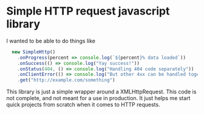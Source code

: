 # Simple HTTP request javascript library
I wanted to be able to do things like
```javascript
  new SimpleHttp()
    .onProgress(percent => console.log(`${percent}% data loaded`))
    .onSuccess(() => console.log("Yay success!"))
    .onStatus(404, () => console.log("Handling 404 code separately"))
    .onClientError(() => console.log("But other 4xx can be handled together"))
    .get("http://example.com/something")
```

This library is just a simple wrapper around a XMLHttpRequest. This code is not complete, and not meant for a use in production. It just helps me start quick projects from scratch when it comes to HTTP requests.
